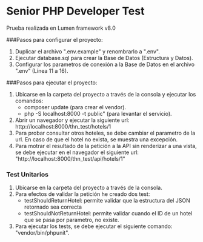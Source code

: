 # Senior PHP Developer Test

Prueba realizada en Lumen framework v8.0

###Pasos para configurar el proyecto:

1. Duplicar el archivo ".env.example" y renombrarlo a ".env".
2. Ejecutar database.sql para crear la Base de Datos (Estructura y Datos).
3. Configurar los parametros de conexión a la Base de Datos en el archivo ".env" (Línea 11 a 16).

###Pasos para ejecutar el proyecto:

1. Ubicarse en la carpeta del proyecto a través de la consola y ejecutar los comandos: 
    - composer update (para crear el vendor).
    - php -S localhost:8000 -t public" (para levantar el servicio).
2. Abrir un navegador y ejecutar la siguiente url:  http://localhost:8000/thn_test/hotels/1 
3. Para probar consultar otros hoteles, se debe cambiar el parametro de la url. En caso de que el hotel no exista, se muestra una excepción.
4. Para motrar el resultado de la petición a la API sin renderizar a una vista, se debe ejecutar en el navegador el siguiente url: "http://localhost:8000/thn_test/api/hotels/1"

### Test Unitarios
1. Ubicarse en la carpeta del proyecto a través de la consola.
2. Para efectos de validar la petición he creado dos test:
    - testShouldReturnHotel: permite validar que la estructura del JSON retornado sea correcta
    - testShouldNotReturnHotel: permite validar cuando el ID de un hotel que se pasa por parametro, no existe.
3. Para ejecutar los tests, se debe ejecutar el siguiente comando: "vendor/bin/phpunit".
